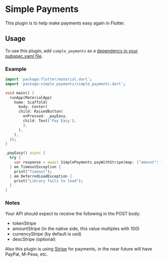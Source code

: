 # Simple Payments

This plugin is to help make payments easy again in Flutter.

## Usage
To use this plugin, add `simple_payments` as a [dependency in your pubspec.yaml file](https://flutter.dev/docs/development/packages-and-plugins/using-packages).
### Example
```dart
import 'package:flutter/material.dart';
import 'package:simple_payments/simple_payments.dart';

void main() {
  runApp(MaterialApp(
    home: Scaffold(
      body: Center(
      child: RaisedButton(
        onPressed: _payEasy,
        child: Text('Pay Easy'),
        ),
      ),
    ),
  ));
}

_payEasy() async {
  try {
    var response = await SimplePayments.payWithStripe(map: {"amount": 10.0, "desc": "Some description optional", "url": "The API for Stripe charges", "stripePub": "The Pub key of Stripe"});
  } on TimeoutException {
    print("Timeout");
  } on DeferredLoadException {
    print("Library fails to load");
  }
}
```
### Notes
Your API should expect to receive the following in the POST body:
* tokenStripe
* amountStripe (in the native side, this value multiples with 100)
* currencyStripe (by default is usd)
* descStripe (optional)

Also this plugin is using [Stripe](https://stripe.com/docs/charges) for payments, in the near future will have PayPal, M-Pesa, etc.